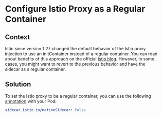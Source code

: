 # Configure Istio Proxy as a Regular Container

## Context

Istio since version 1.27 changed the default behavior of the Istio proxy injection to use an initContainer instead of a regular container. You can read about benefits of this approach on the official [Istio blog](https://istio.io/latest/blog/2023/native-sidecars/).
However, in some cases, you might want to revert to the previous behavior and have the sidecar as a regular container.

## Solution

To set the Istio proxy to be a regular container, you can use the following [annotation](https://istio.io/latest/docs/reference/config/annotations/#SidecarNativeSidecar) with your Pod:

```yaml
sidecar.istio.io/nativeSidecar: false
```